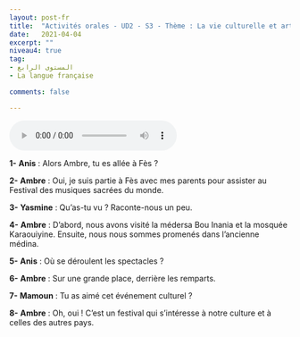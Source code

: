```yaml
---
layout: post-fr
title:  "Activités orales - UD2 - S3 - Thème : La vie culturelle et artistique - Intitulé : Culture en fête !"
date:   2021-04-04
excerpt: ""
niveau4: true
tag:
- المستوى الرابع 
- La langue française

comments: false

---
```


<audio controls>
  <source src="../assets/mp3/4/U2_S3.mp3" type="audio/mpeg">
  Your browser does not support the audio element.
</audio>

**1-** **Anis** : Alors Ambre, tu es allée à Fès ?

**2-** **Ambre** : Oui, je suis partie à Fès avec mes parents pour assister au Festival des musiques sacrées du monde.

**3-** **Yasmine** : Qu’as-tu vu ? Raconte-nous un peu.

**4-** **Ambre** : D’abord, nous avons visité la médersa Bou Inania et la mosquée Karaouiyine. Ensuite, nous nous sommes promenés dans l’ancienne médina.

**5-** **Anis** : Où se déroulent les spectacles ?

**6-** **Ambre** : Sur une grande place, derrière les remparts.

**7-** **Mamoun** : Tu as aimé cet événement culturel ?

**8-** **Ambre** : Oh, oui ! C’est un festival qui s’intéresse à notre culture et à celles des autres pays.

